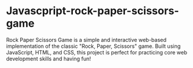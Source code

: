 # Javascpript-rock-paper-scissors-game
Rock Paper Scissors Game is a simple and interactive web-based implementation of the classic "Rock, Paper, Scissors" game. Built using JavaScript, HTML, and CSS, this project is perfect for practicing core web development skills and having fun!

